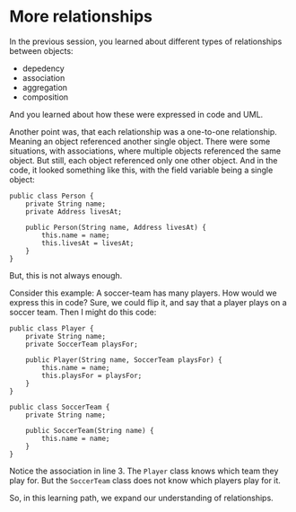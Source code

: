 # More relationships

In the previous session, you learned about different types of relationships between objects:

- depedency
- association
- aggregation
- composition

And you learned about how these were expressed in code and UML.

Another point was, that each relationship was a one-to-one relationship. Meaning an object referenced another single object. There were some situations, with associations, where multiple objects referenced the same object. But still, each object referenced only one other object. And in the code, it looked something like this, with the field variable being a single object:

```java{2}
public class Person {
    private String name;
    private Address livesAt;

    public Person(String name, Address livesAt) {
        this.name = name;
        this.livesAt = livesAt;
    }
}
```

But, this is not always enough. 

Consider this example: A soccer-team has many players. How would we express this in code? Sure, we could flip it, and say that a player plays on a soccer team. Then I might do this code:

```java{2}
public class Player {
    private String name;
    private SoccerTeam playsFor;

    public Player(String name, SoccerTeam playsFor) {
        this.name = name;
        this.playsFor = playsFor;
    }
}

public class SoccerTeam {
    private String name;

    public SoccerTeam(String name) {
        this.name = name;
    }
}
```

Notice the association in line 3. The `Player` class knows which team they play for. But the `SoccerTeam` class does not know which players play for it.

So, in this learning path, we expand our understanding of relationships.